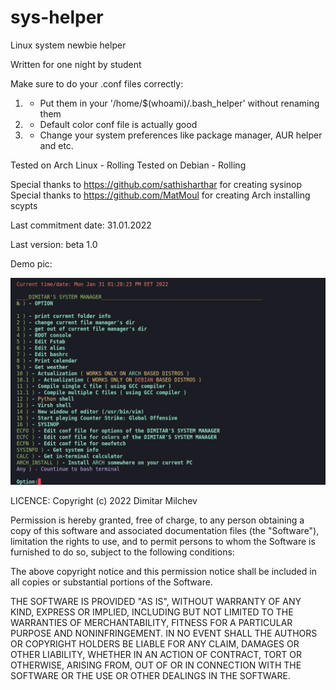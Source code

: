 # sys-helper
Linux system newbie helper

Written for one night by student

Make sure to do your .conf files correctly:

 1) - Put them in your '/home/$(whoami)/.bash_helper' without renaming them
 2) - Default color conf file is actually good
 3) - Change your system preferences like package manager, AUR helper and etc.

Tested on Arch Linux - Rolling
Tested on Debian - Rolling

Special thanks to https://github.com/sathisharthar for creating sysinop
Special thanks to https://github.com/MatMoul for creating Arch installing scypts

Last commitment date: 31.01.2022

Last version: beta 1.0

Demo pic:

![](https://github.com/milchevdimitar/sys-helper/blob/main/.bash_helper_demo_pic.png/?raw=true)

LICENCE:
Copyright (c) 2022 Dimitar Milchev

Permission is hereby granted, free of charge, to any person obtaining a copy
of this software and associated documentation files (the "Software"), limitation 
the rights to use, and to permit persons to whom the Software is
furnished to do so, subject to the following conditions:

The above copyright notice and this permission notice shall be included in all
copies or substantial portions of the Software.

THE SOFTWARE IS PROVIDED "AS IS", WITHOUT WARRANTY OF ANY KIND, EXPRESS OR
IMPLIED, INCLUDING BUT NOT LIMITED TO THE WARRANTIES OF MERCHANTABILITY,
FITNESS FOR A PARTICULAR PURPOSE AND NONINFRINGEMENT. IN NO EVENT SHALL THE
AUTHORS OR COPYRIGHT HOLDERS BE LIABLE FOR ANY CLAIM, DAMAGES OR OTHER
LIABILITY, WHETHER IN AN ACTION OF CONTRACT, TORT OR OTHERWISE, ARISING FROM,
OUT OF OR IN CONNECTION WITH THE SOFTWARE OR THE USE OR OTHER DEALINGS IN THE
SOFTWARE.
